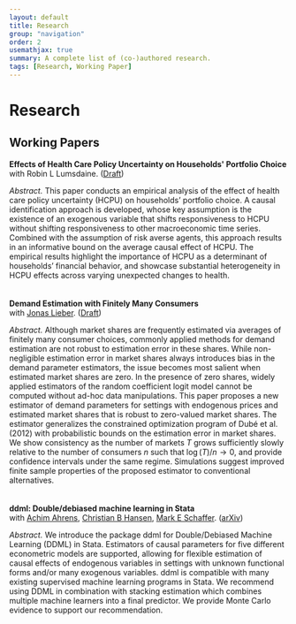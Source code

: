 ```yaml
---
layout: default
title: Research
group: "navigation"
order: 2
usemathjax: true
summary: A complete list of (co-)authored research.
tags: [Research, Working Paper]
---
```


# Research

## Working Papers

**Effects of Health Care Policy Uncertainty on Households' Portfolio Choice** \
with Robin L Lumsdaine. ([Draft](/assets/pdfs/hcpu_wl.pdf))

_Abstract._ This paper conducts an empirical analysis of the effect of health care policy uncertainty (HCPU) on households’ portfolio choice. A causal identification approach is developed, whose key assumption is the existence of an exogenous variable that shifts responsiveness to HCPU without shifting responsiveness to other macroeconomic time series. Combined with the assumption of risk averse agents, this approach results in an informative bound on the average causal effect of HCPU. The empirical results highlight the importance of HCPU as a determinant of households’ financial behavior, and showcase substantial heterogeneity in HCPU effects across varying unexpected changes to health. \
\
\
**Demand Estimation with Finitely Many Consumers** \
with [Jonas Lieber](https://jonaslieber.com/index.html). ([Draft](/assets/pdfs/ezmpec_lw.pdf))

_Abstract._ Although market shares are frequently estimated via averages of finitely many consumer choices, commonly applied methods for demand estimation are not robust to estimation error in these shares. While non-negligible estimation error in market shares always introduces bias in the demand parameter estimators, the issue becomes most salient when estimated market shares are zero. In the presence of zero shares, widely applied estimators of the random coefficient logit model cannot be computed without ad-hoc data manipulations. This paper proposes a new estimator of demand parameters for settings with endogenous prices and estimated market shares that is robust to zero-valued market shares. The estimator generalizes the constrained optimization program of Dubé et al. (2012) with probabilistic bounds on the estimation error in market shares. We show consistency as the number of markets $T$ grows sufficiently slowly relative to the number of consumers $n$ such that $\log(T)/n\to 0$, and provide confidence intervals under the same regime. Simulations suggest improved finite sample properties of the proposed estimator to conventional alternatives.\
\
\
**ddml: Double/debiased machine learning in Stata** \
with [Achim Ahrens](https://achimahrens.de/), [Christian B Hansen](https://voices.uchicago.edu/christianhansen/), [Mark E Schaffer](https://ideas.repec.org/e/psc51.html). ([arXiv](https://arxiv.org/abs/2301.09397))

_Abstract._ We introduce the package ddml for Double/Debiased Machine Learning (DDML) in Stata. Estimators of causal parameters for five different econometric models are supported, allowing for flexible estimation of causal effects of endogenous variables in settings with unknown functional forms and/or many exogenous variables. ddml is compatible with many existing supervised machine learning programs in Stata. We recommend using DDML in combination with stacking estimation which combines multiple machine learners into a final predictor. We provide Monte Carlo evidence to support our recommendation. 